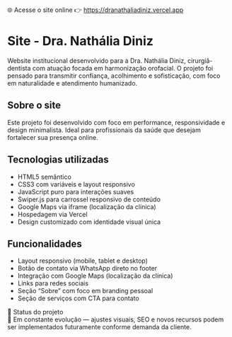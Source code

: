 🌐 Acesse o site online
👉 https://dranathaliadiniz.vercel.app

# Site - Dra. Nathália Diniz

Website institucional desenvolvido para a Dra. Nathália Diniz, cirurgiã-dentista com atuação focada em harmonização orofacial. O projeto foi pensado para transmitir confiança, acolhimento e sofisticação, com foco em naturalidade e atendimento humanizado.


## Sobre o site

Este projeto foi desenvolvido com foco em performance, responsividade e design minimalista. Ideal para profissionais da saúde que desejam fortalecer sua presença online.

## Tecnologias utilizadas

- HTML5 semântico
- CSS3 com variáveis e layout responsivo
- JavaScript puro para interações suaves
- Swiper.js para carrossel responsivo de conteúdo
- Google Maps via iframe (localização da clínica)
- Hospedagem via Vercel 
- Design customizado com identidade visual única

## Funcionalidades

- Layout responsivo (mobile, tablet e desktop)
- Botão de contato via WhatsApp direto no footer
- Integração com Google Maps (localização da clínica)
- Links para redes sociais
- Seção “Sobre” com foco em branding pessoal
- Seção de serviços com CTA para contato

📌 Status do projeto  
🚧 Em constante evolução — ajustes visuais, SEO e novos recursos podem ser implementados futuramente conforme demanda da cliente.
